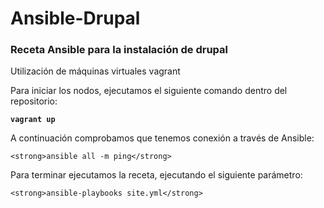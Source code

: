 <h1>Ansible-Drupal</h1>

<h3>Receta Ansible para la instalación de drupal</h3>

Utilización de máquinas virtuales vagrant

Para iniciar los nodos, ejecutamos el siguiente comando dentro del repositorio:

<strong>``vagrant up``</strong>

A continuación comprobamos que tenemos conexión a través de Ansible:

``<strong>ansible all -m ping</strong>``

Para terminar ejecutamos la receta, ejecutando el siguiente parámetro:

``<strong>ansible-playbooks site.yml</strong>``
